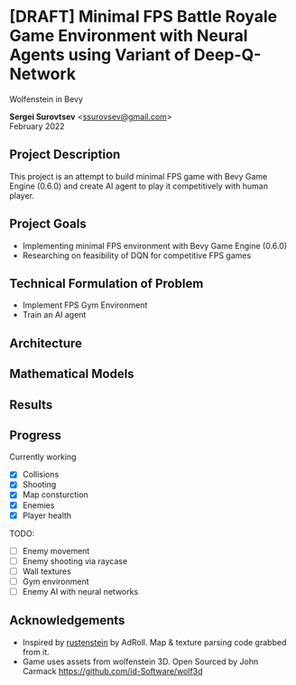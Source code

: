 # [DRAFT] Minimal FPS Battle Royale Game Environment with Neural Agents using Variant of Deep-Q-Network
Wolfenstein in Bevy

**Sergei Surovtsev** <<ssurovsev@gmail.com>>
<br />
February 2022
## Project Description

This project is an attempt to build minimal FPS game with Bevy Game Engine (0.6.0) and create AI agent to play it competitively with human player.

## Project Goals

* Implementing minimal FPS environment with Bevy Game Engine (0.6.0)
* Researching on feasibility of DQN for competitive FPS games

## Technical Formulation of Problem

* Implement FPS Gym Environment
* Train an AI agent

## Architecture

## Mathematical Models

## Results

## Progress

Currently working

* [x] Collisions
* [x] Shooting
* [x] Map consturction
* [x] Enemies
* [x] Player health

TODO:

* [ ] Enemy movement
* [ ] Enemy shooting via raycase
* [ ] Wall textures
* [ ] Gym environment
* [ ] Enemy AI with neural networks

## Acknowledgements

* Inspired by [rustenstein](https://github.com/AdRoll/rustenstein) by AdRoll. Map & texture parsing code grabbed from it.
* Game uses assets from wolfenstein 3D. Open Sourced by John Carmack https://github.com/id-Software/wolf3d
